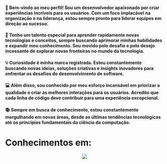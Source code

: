 #### 👋 Bem-vindo ao meu perfil! Sou um desenvolvedor apaixonado por criar experiências incríveis para os usuários. Com um foco implacável na organização e na liderança, estou sempre pronto para liderar equipes em direção ao sucesso.

#### 🚀 Tenho um talento especial para aprender rapidamente novas tecnologias e conceitos, sempre buscando aprimorar minhas habilidades e expandir meu conhecimento. Sou movido pelo desafio e pelo desejo incessante de explorar novas fronteiras no mundo da tecnologia.

#### 💡 Curiosidade é minha marca registrada. Estou constantemente buscando novas ideias, soluções criativas e insights inovadores para enfrentar os desafios do desenvolvimento de software.

####  💻 Além disso, sou conhecido por meu esforço incansável em priorizar a qualidade e criar as melhores interações para os usuários. Acredito que cada linha de código deve contribuir para uma experiência excepcional.

####  📚 Sempre em busca de conhecimento, estou constantemente mergulhando em novas áreas, desde as últimas tendências tecnológicas até os princípios fundamentais da ciência da computação.

# Conhecimentos em:

<p align="center">
  <a href="https://skillicons.dev">
    <img src="https://skillicons.dev/icons?i=git,c,bootstrap,css,eclipse,figma,html,java,js,linux,mysql,py,pycharm,vscode," />
  </a>
</p>



